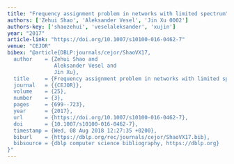 ```yaml
---
title: "Frequency assignment problem in networks with limited spectrum"
authors: ['Zehui Shao', 'Aleksander Vesel', 'Jin Xu 0002']
authors-key: ['shaozehui', 'veselaleksander', 'xujin']
year: "2017"
article-link: "https://doi.org/10.1007/s10100-016-0462-7"
venue: "CEJOR"
bibex: "@article{DBLP:journals/cejor/ShaoVX17,
  author    = {Zehui Shao and
               Aleksander Vesel and
               Jin Xu},
  title     = {Frequency assignment problem in networks with limited spectrum},
  journal   = {{CEJOR}},
  volume    = {25},
  number    = {3},
  pages     = {699--723},
  year      = {2017},
  url       = {https://doi.org/10.1007/s10100-016-0462-7},
  doi       = {10.1007/s10100-016-0462-7},
  timestamp = {Wed, 08 Aug 2018 12:27:35 +0200},
  biburl    = {https://dblp.org/rec/journals/cejor/ShaoVX17.bib},
  bibsource = {dblp computer science bibliography, https://dblp.org}
}"
---
```

